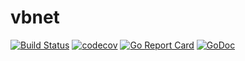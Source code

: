 # vbnet

[![Build Status](https://travis-ci.org/vikebot/vbnet.svg?branch=master)](https://travis-ci.org/vikebot/vbnet)
[![codecov](https://codecov.io/gh/vikebot/vbnet/branch/master/graph/badge.svg)](https://codecov.io/gh/vikebot/vbnet)
[![Go Report Card](https://goreportcard.com/badge/github.com/vikebot/vbnet)](https://goreportcard.com/report/github.com/vikebot/vbnet)
[![GoDoc](https://godoc.org/github.com/vikebot/vbnet?status.svg)](https://godoc.org/github.com/vikebot/vbnet)
